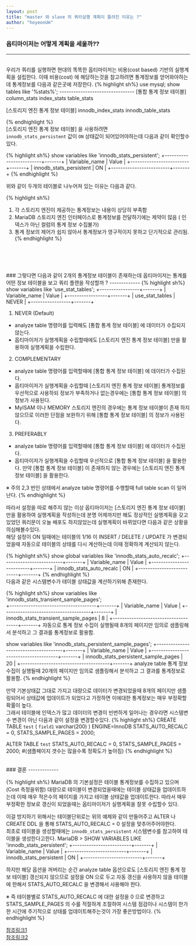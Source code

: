 ```yaml
---
layout: post
title: "master 와 slave 의 쿼리실행 계획이 틀려진 이유는 ?"
author: "hoyeonUm"
---
```


### 옵티마이저는 어떻게 계획을 세울까??
-------------
<br/> 
우리가 쿼리를 실행하면 현대의 똑똑한 옵티마이저는 비용(cost based) 기반의 실행계획을 설립한다.   
이때 비용(cost) 에 해당하는것을 참고하려면 통계정보를 얻어와야하는데 통계정보를 다음과 같은곳에 저장한다.
{% highlight sh%}
use mysql;
show tables like '%stats%';
--------------------------------
[통합 통계 정보 테이블]
column_stats
index_stats
table_stats
 
 
[스토리지 엔진 통계 정보 테이블]
innodb_index_stats
innodb_table_stats

{% endhighlight %}
<br/>
[스토리지 엔진 통계 정보 테이블] 을 사용하려면    
`innodb_stats_persistent` 값이 `ON` 상태값이 되어있어야하는데 다음과 같이 확인할수 있다.

{% highlight sh%}
show variables like 'innodb_stats_persistent';
+-------------------------+-------+
| Variable_name           | Value |
+-------------------------+-------+
| innodb_stats_persistent | ON    |
+-------------------------+-------+
{% endhighlight %}

위와 같이 두개의 테이블로 나누어져 있는 이유는 다음과 같다.

{% highlight sh%}
1. 각 스토리지 엔진이 제공하는 통계정보는 내용이 상당히 부족함
2. MariaDB 스토리지 엔진 인터페이스로 통계정보를 전달하기에는 제약이 많음 ( 인덱스가 아닌 컬럼의 통계 정보 수집불가)
3. 통계 정보의 제어가 쉽지 않아서 통계정보가 영구적이지 못하고 단기적으로 관리됨.
{% endhighlight %}
<br/>
<br/>
<br/>
<br/>
### 그렇다면 다음과 같이 2개의 통계정보 테이블이 존재하는데 옵티마이저는 통계를 어떤 정보 테이블을 보고 쿼리 플랜을 작성할까 ?
-------------
{% highlight sh%}
show variables like 'use_stat_tables';
+-----------------+-------+
| Variable_name   | Value |
+-----------------+-------+
| use_stat_tables | NEVER |
+-----------------+-------+
 
 
1. NEVER  (Default)
 - analyze table 명령어를 입력해도 [통합 통계 정보 테이블] 에 데이터가 수집되지 않는다.
 - 옵티마이저가 실행계획을 수립할때에도 [스토리지 엔진 통계 정보 테이블] 만을 활용하여 실행계획을 수립한다.
2. COMPLEMENTARY
 - analyze table 명령어를 입력할때에 [통합 통계 정보 테이블] 에 데이터가 수집된다.
 - 옵티마이저가 실행계획을 수립할때 [스토리지 엔진 통계 정보 테이블] 통계정보를 우선적으로 사용하되 정보가 부족하거나 없는경우에는 [통합 통계 정보 테이블] 의 정보가 사용된다.
 - MyISAM 이나 MEMORY 스토리지 엔진의 경우에는 통계 정보 테이블이 존재 하지않으므로 이러한 단점을 보완하기 위해 [통합 통계 정보 테이블] 의 정보가 사용된다.
3. PREFERABLY
 - analyze table 명령어를 입력할때에 [통합 통계 정보 테이블] 에 데이터가 수집된다.
 - 옵티마이저가 실행계획을 수립할때 우선적으로 [통합 통계 정보 테이블] 을 활용한다. 만약 [통합 통계 정보 테이블] 이 존재하지 않는 경우에는 [스토리지 엔진 통계 정보 테이블] 을 활용한다.
 
※ 주의 2,3 번인 상태에서 analyze table 명령어를 수행할때 full table scan 이 일어난다.
{% endhighlight %}

따라서 설정을 따로 해주지 않는 이상 옵티마이저는 [스토리지 엔진 통계 정보 테이블] 만을 활용하여 실행계획을 작성하는데 분명 어제까지만 해도 정상적인 실행계획을 갖고있었던 쿼리문이 오늘 배포도 하지않았는데 실행계획이 바뀌었다면 다음과 같은 상황을 의심해볼수있다.  
해당 설정이 ON 일때에는 테이블의 1/16 이 INSERT / DELETE / UPDATE 가 변경되었을때 자동으로 테이블의 상태를 다시 계산하는데 이때 정확하게 계산되지 않는다.

{% highlight sh%}
show global variables like 'innodb_stats_auto_recalc';
+--------------------------+-------+
| Variable_name            | Value |
+--------------------------+-------+
| innodb_stats_auto_recalc | ON    |
+--------------------------+-------+
{% endhighlight %}
<br/>
다음과 같은 시스템변수가 테이블 상태값을 계산하기위해 존재한다.

{% highlight sh%}
show variables like 'innodb_stats_transient_sample_pages';                                             
+-------------------------------------+-------+
| Variable_name                       | Value |
+-------------------------------------+-------+
| innodb_stats_transient_sample_pages | 8     |
+-------------------------------------+-------+
자동으로 통계 정보 수집이 실행될때 8개의 페이지만 임의로 샘플링해서 분석하고 그 결과를 통계정보로 활용함.
 
 
show variables like 'innodb_stats_persistent_sample_pages';
+--------------------------------------+-------+
| Variable_name                        | Value |
+--------------------------------------+-------+
| innodb_stats_persistent_sample_pages | 20    |
+--------------------------------------+-------+
analyze table 통계 정보 수집이 실행될때 20개의 페이지만 임의로 샘플링해서 분석하고 그 결과를 통계정보로 활용함.
{% endhighlight %}

만약 기본상태값 그대로 가지고 대량으로 데이터가 변경되었을때 8개의 페이지만 샘플링되어서 상태값에 업데이트가 되었다고 가정하면 이에대한 통계정보는 매우 부정확할 확률이 높다.  
그래서 테이블에 인덱스가 많고 데이터의 변경이 빈번하게 일어나는 경우라면 시스템변수 변경이 아닌 다음과 같이 설정을 변경할수있다.
{% highlight sh%}
CREATE TABLE `test` (
 `field1` varchar(200)
) ENGINE=InnoDB STATS_AUTO_RECALC = 0, STATS_SAMPLE_PAGES = 2000; 
  
ALTER TABLE `test` STATS_AUTO_RECALC = 0, STATS_SAMPLE_PAGES = 2000;
#(샘플페이지 갯수는 많을수록 정확도가 높아짐)
{% endhighlight %}

<br/>
### 결론
-------------

{% highlight sh%}
MariaDB 의 기본설정은 테이블 통계정보를 수집하고 있으며 (Cost 측정을위함) 대량으로 테이블이 변경되었을때에는 테이블 상태값을 업데이트하는데
이때 매우 적은수의 페이지를 가지고 테이블 상태값을 업데이트한다. 따라서 매우 부정확한 정보로 갱신이 되었을때는 옵티마이저가 실행계획을 잘못 수립할수 있다.
 
 
이걸 방지하기 위해서는 테이블단위로는 위의 예제와 같이 만들어주고 ALTER 나 CREATE DDL 을 통해 STATS_AUTO_RECALC = 0 설정을 맞추어주어야한다.  
최초로 테이블을 생성할때에는  `innodb_stats_persistent` 시스템변수를 참고하여 테이블을 생성한다고한다. 
MariaDB > SHOW VARIABLES LIKE 'innodb_stats_persistent';
+-------------------------+-------+
| Variable_name           | Value |
+-------------------------+-------+
| innodb_stats_persistent | ON    |
+-------------------------+-------+
 
 
하지만 해당 옵션을 꺼버리는 순간 analyze table 옵션으로도 [스토리지 엔진 통계 정보 테이블] 갱신되지 않으므로 설정을 ON 으로 두고
자동 갱신을 사용하지 않을 테이블에 한해서 STATS_AUTO_RECALC  을 변경해서 사용해야 한다.
 
 
 
 
※ 즉 테이블별로 STATS_AUTO_RECALC  에 대한 설정을 0 으로 변경하고 STATS_SAMPLE_PAGES 의 수를 적절하게 조절하여 시스템 점검이나 시스템이 한가한 시간에 주기적으로 상태를 업데이트해주는것이 가장 좋은방법이다.
{% endhighlight %}


[참조링크1](https://dev.mysql.com/doc/refman/5.7/en/alter-table.html)  
[참조링크2](http://www.yes24.com/Product/Goods/12653486)
